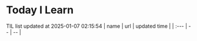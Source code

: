 # Today I Learn 
TIL list updated at 2025-01-07 02:15:54
| name | url | updated time |
| :--- | -- | -- |
